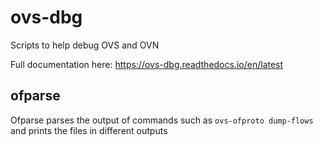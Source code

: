 # ovs-dbg

Scripts to help debug OVS and OVN

Full documentation here: https://ovs-dbg.readthedocs.io/en/latest

## ofparse

Ofparse parses the output of commands such as `ovs-ofproto dump-flows` and
prints the files in different outputs

